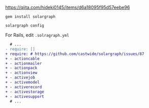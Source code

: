 https://qiita.com/hideki0145/items/d6a18095f95d57eebe96

```
gem install solargraph

solargraph config
```

For Rails, edit `.solragraph.yml`

```diff
  # ...
- require: []
+ require: # https://github.com/castwide/solargraph/issues/87
+ - actioncable
+ - actionmailer
+ - actionpack
+ - actionview
+ - activejob
+ - activemodel
+ - activerecord
+ - activestorage
+ - activesupport
  # ...
```
